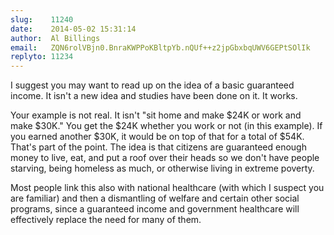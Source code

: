 ```yaml
---
slug:    11240
date:    2014-05-02 15:31:14
author:  Al Billings
email:   ZQN6rolVBjn0.BnraKWPPoKBltpYb.nQUf++z2jpGbxbqUWV6GEPtSOlIk
replyto: 11234
---
```


I suggest you may want to read up on the idea of a basic guaranteed
income. It isn't a new idea and studies have been done on it. It
works.

Your example is not real. It isn't "sit home and make $24K or work and
make $30K." You get the $24K whether you work or not (in this
example). If you earned another $30K, it would be on top of that for a
total of $54K. That's part of the point. The idea is that citizens are
guaranteed enough money to live, eat, and put a roof over their heads
so we don't have people starving, being homeless as much, or otherwise
living in extreme poverty.

Most people link this also with national healthcare (with which I
suspect you are familiar) and then a dismantling of welfare and
certain other social programs, since a guaranteed income and
government healthcare will effectively replace the need for many of
them.
